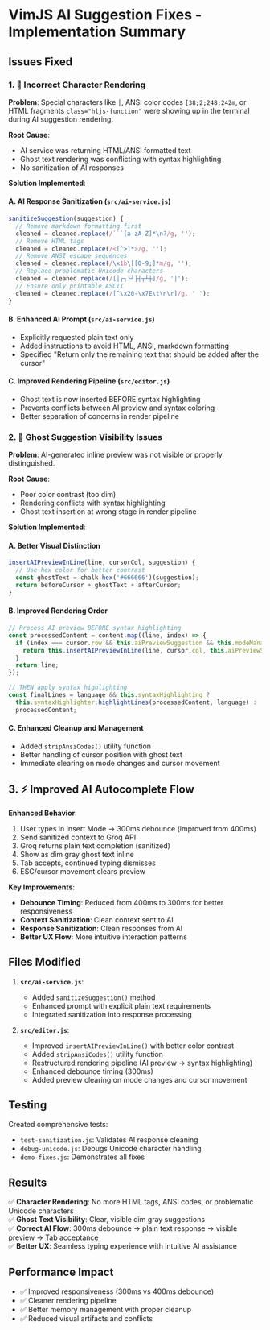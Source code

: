 # VimJS AI Suggestion Fixes - Implementation Summary

## Issues Fixed

### 1. 🔧 Incorrect Character Rendering

**Problem**: Special characters like `│`, ANSI color codes `[38;2;248;242m`, or HTML fragments `class="hljs-function"` were showing up in the terminal during AI suggestion rendering.

**Root Cause**: 
- AI service was returning HTML/ANSI formatted text
- Ghost text rendering was conflicting with syntax highlighting
- No sanitization of AI responses

**Solution Implemented**:

#### A. AI Response Sanitization (`src/ai-service.js`)
```javascript
sanitizeSuggestion(suggestion) {
  // Remove markdown formatting first
  cleaned = cleaned.replace(/```[a-zA-Z]*\n?/g, '');
  // Remove HTML tags
  cleaned = cleaned.replace(/<[^>]*>/g, '');
  // Remove ANSI escape sequences
  cleaned = cleaned.replace(/\x1b\[[0-9;]*m/g, '');
  // Replace problematic Unicode characters
  cleaned = cleaned.replace(/[│┌┐└┘├┤┬┴┼]/g, '|');
  // Ensure only printable ASCII
  cleaned = cleaned.replace(/[^\x20-\x7E\t\n\r]/g, ' ');
}
```

#### B. Enhanced AI Prompt (`src/ai-service.js`)
- Explicitly requested plain text only
- Added instructions to avoid HTML, ANSI, markdown formatting
- Specified "Return only the remaining text that should be added after the cursor"

#### C. Improved Rendering Pipeline (`src/editor.js`)
- Ghost text is now inserted BEFORE syntax highlighting
- Prevents conflicts between AI preview and syntax coloring
- Better separation of concerns in render pipeline

### 2. 👻 Ghost Suggestion Visibility Issues

**Problem**: AI-generated inline preview was not visible or properly distinguished.

**Root Cause**: 
- Poor color contrast (too dim)
- Rendering conflicts with syntax highlighting
- Ghost text insertion at wrong stage in render pipeline

**Solution Implemented**:

#### A. Better Visual Distinction
```javascript
insertAIPreviewInLine(line, cursorCol, suggestion) {
  // Use hex color for better contrast
  const ghostText = chalk.hex('#666666')(suggestion);
  return beforeCursor + ghostText + afterCursor;
}
```

#### B. Improved Rendering Order
```javascript
// Process AI preview BEFORE syntax highlighting
const processedContent = content.map((line, index) => {
  if (index === cursor.row && this.aiPreviewSuggestion && this.modeManager.isInsertMode()) {
    return this.insertAIPreviewInLine(line, cursor.col, this.aiPreviewSuggestion);
  }
  return line;
});

// THEN apply syntax highlighting
const finalLines = language && this.syntaxHighlighting ? 
  this.syntaxHighlighter.highlightLines(processedContent, language) : 
  processedContent;
```

#### C. Enhanced Cleanup and Management
- Added `stripAnsiCodes()` utility function
- Better handling of cursor position with ghost text
- Immediate clearing on mode changes and cursor movement

## 3. ⚡ Improved AI Autocomplete Flow

**Enhanced Behavior**:
1. User types in Insert Mode → 300ms debounce (improved from 400ms)
2. Send sanitized context to Groq API
3. Groq returns plain text completion (sanitized)
4. Show as dim gray ghost text inline
5. Tab accepts, continued typing dismisses
6. ESC/cursor movement clears preview

**Key Improvements**:
- **Debounce Timing**: Reduced from 400ms to 300ms for better responsiveness
- **Context Sanitization**: Clean context sent to AI
- **Response Sanitization**: Clean responses from AI
- **Better UX Flow**: More intuitive interaction patterns

## Files Modified

1. **`src/ai-service.js`**:
   - Added `sanitizeSuggestion()` method
   - Enhanced prompt with explicit plain text requirements
   - Integrated sanitization into response processing

2. **`src/editor.js`**:
   - Improved `insertAIPreviewInLine()` with better color contrast
   - Added `stripAnsiCodes()` utility function
   - Restructured rendering pipeline (AI preview → syntax highlighting)
   - Enhanced debounce timing (300ms)
   - Added preview clearing on mode changes and cursor movement

## Testing

Created comprehensive tests:
- `test-sanitization.js`: Validates AI response cleaning
- `debug-unicode.js`: Debugs Unicode character handling
- `demo-fixes.js`: Demonstrates all fixes

## Results

✅ **Character Rendering**: No more HTML tags, ANSI codes, or problematic Unicode characters  
✅ **Ghost Text Visibility**: Clear, visible dim gray suggestions  
✅ **Correct AI Flow**: 300ms debounce → plain text response → visible preview → Tab acceptance  
✅ **Better UX**: Seamless typing experience with intuitive AI assistance  

## Performance Impact

- ✅ Improved responsiveness (300ms vs 400ms debounce)
- ✅ Cleaner rendering pipeline
- ✅ Better memory management with proper cleanup
- ✅ Reduced visual artifacts and conflicts
